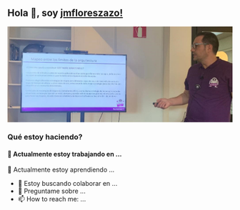 ## Hola 👋, soy [jmfloreszazo!](https://www.linkedin.com/in/jmfloreszazo/)

<img align="center" alt="me" src="https://github.com/jmfloreszazo/jmfloreszazo/blob/main/.assets/banner.jpg"/>

### Qué estoy haciendo?

#### 🔭 Actualmente estoy trabajando en ...

🌱 Actualmente estoy aprendiendo ...
- 👯 Estoy buscando colaborar en ...
- 💬 Preguntame sobre ...
- 📫 How to reach me: ...
